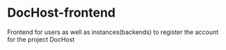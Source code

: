 # DocHost-frontend
Frontend for users as well as instances(backends) to register the account for the project DocHost
